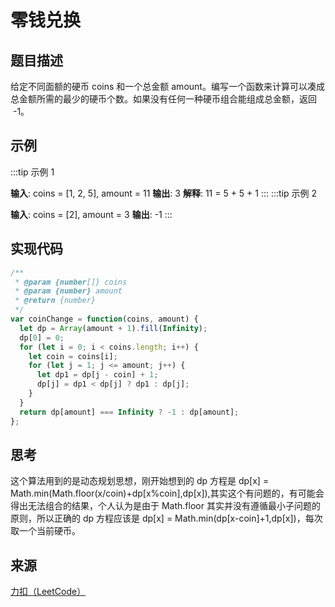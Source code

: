 # 零钱兑换

## 题目描述

给定不同面额的硬币 coins 和一个总金额 amount。编写一个函数来计算可以凑成总金额所需的最少的硬币个数。如果没有任何一种硬币组合能组成总金额，返回  -1。

## 示例

:::tip 示例 1

**输入**: coins = [1, 2, 5], amount = 11
**输出**: 3
**解释**: 11 = 5 + 5 + 1
:::
:::tip 示例 2

**输入**: coins = [2], amount = 3
**输出**: -1
:::

## 实现代码

```js
/**
 * @param {number[]} coins
 * @param {number} amount
 * @return {number}
 */
var coinChange = function(coins, amount) {
  let dp = Array(amount + 1).fill(Infinity);
  dp[0] = 0;
  for (let i = 0; i < coins.length; i++) {
    let coin = coins[i];
    for (let j = 1; j <= amount; j++) {
      let dp1 = dp[j - coin] + 1;
      dp[j] = dp1 < dp[j] ? dp1 : dp[j];
    }
  }
  return dp[amount] === Infinity ? -1 : dp[amount];
};
```

## 思考

这个算法用到的是动态规划思想，刚开始想到的 dp 方程是 dp[x] = Math.min(Math.floor(x/coin)+dp[x%coin],dp[x]),其实这个有问题的，有可能会得出无法组合的结果，个人认为是由于 Math.floor 其实并没有遵循最小子问题的原则，所以正确的 dp 方程应该是 dp[x] = Math.min(dp[x-coin]+1,dp[x])，每次取一个当前硬币。

## 来源

[力扣（LeetCode）](https://leetcode-cn.com/problems/coin-change)
